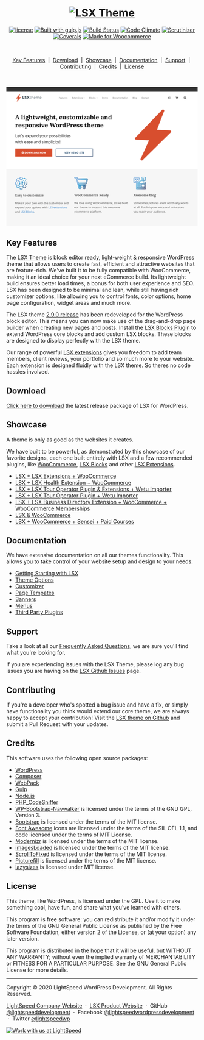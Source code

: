 <h1 align="center"><a target="_blank" href="https://lsx.lsdev.biz/"><img src="https://lsx.lsdev.biz/wp-content/uploads/2019/04/lsx-theme-logo.png" alt="LSX Theme"></a></h1>

<p align="center">
  <a href="https://www.gnu.org/licenses/gpl-3.0.en.html"><img src="https://poser.pugx.org/woocommerce/woocommerce/license" alt="license"></a> 
  <a href="http://gulpjs.com/"><img src="https://img.shields.io/badge/built%20with-gulp.js-green.svg" alt="Built with gulp.js"></a> 
  <a href="https://travis-ci.org/lightspeeddevelopment/lsx"><img src="https://travis-ci.org/lightspeeddevelopment/lsx.svg?branch=master" alt="Build Status"></a>
 <a href="https://codeclimate.com/github/lightspeeddevelopment/lsx"><img src="https://codeclimate.com/github/lightspeeddevelopment/lsx/badges/gpa.svg" alt="Code Climate"></a>
 <a href="https://scrutinizer-ci.com/g/lightspeeddevelopment/lsx/?branch=master"><img src="https://scrutinizer-ci.com/g/lightspeeddevelopment/lsx/badges/quality-score.png?b=master" alt="Scrutinizer"></a>
<a href="https://coveralls.io/github/lightspeeddevelopment/lsx?branch=master"><img src="https://coveralls.io/repos/github/lightspeeddevelopment/lsx/badge.svg?branch=master" alt="Coverals"></a>
<a href="https://woocommerce.com/?aff=2873/"><img src="https://lsx.lsdev.biz/wp-content/uploads/2019/06/687474703a2f2f696d672e736869656c64732e696f2f62616467652f44657369676e6564253230666f722d576f6f436f6d6d657263652d6134363439372e737667-1.png" alt="Made for Woocommerce"></a>
</p>

<br>

<p align="center">
	<a href="#key-features">Key Features</a>
	&nbsp;|&nbsp;
	<a href="#download">Download</a>
	&nbsp;|&nbsp;
	<a href="#showcase">Showcase</a>
	&nbsp;|&nbsp;
  <a href="#documentation">Documentation</a>
	&nbsp;|&nbsp;
	<a href="#support">Support</a>
	&nbsp;|&nbsp;
  <a href="#contributing">Contributing</a>
	&nbsp;|&nbsp;
	<a href="#credits">Credits</a>
	&nbsp;|&nbsp;
	<a href="#license">License</a>
</p>

<br>

![screenshot](https://github.com/lightspeeddevelopment/lsx/blob/master/screenshot.png)

## Key Features

The [LSX Theme](https://lsdev.biz/lsx/) is block editor ready, light-weight & responsive WordPress theme that allows users to create fast, efficient and attractive websites that are feature-rich. We've built it to be fully compatible with WooCommerce, making it an ideal choice for your next eCommerce build. Its lightweight build ensures better load times, a bonus for both user experience and SEO. LSX has been designed to be minimal and lean, while still having rich customizer options, like allowing you to control fonts, color options, home page configuration, widget areas and much more. 

The LSX theme [2.9.0 release](https://github.com/lightspeeddevelopment/lsx/releases/tag/2.9.0) has been redeveloped for the WordPress block editor. This means you can now make use of the drag-and-drop page builder when creating new pages and posts. Install the [LSX Blocks Plugin](https://www.lsdev.biz/lsx/blocks/) to extend WordPress core blocks and add custom LSX blocks. These blocks are designed to display perfectly with the LSX theme.

Our range of powerful [LSX extensions](https://lsx.lsdev.biz/extensions/) gives you freedom to add team members, client reviews, your portfolio and so much more to your website. Each extension is designed fluidly with the LSX theme. So theres no code hassles involved. 

## Download

[Click here to download](https://downloads.wordpress.org/theme/lsx.zip) the latest release package of LSX for WordPress.

## Showcase

A theme is only as good as the websites it creates.

We have built to be powerful, as demonstrated by this showcase of our favorite designs, each one built entirely with LSX and a few recommended plugins, like [WooCommerce](https://woocommerce.com/), [LSX Blocks](https://www.lsdev.biz/lsx/blocks/) and other [LSX Extensions](https://www.lsdev.biz/lsx/extensions/).

* [LSX + LSX Extensions + WooCommerce](https://lsx-demo.lsdev.biz/)
* [LSX + LSX Health Extension + WooCommerce](https://wpnux.godaddy.com/v2/?template=ashby)
* [LSX + LSX Tour Operator Plugin & Extensions + Wetu Importer](https://to-demo.lsdev.biz/)
* [LSX + LSX Tour Operator Plugin + Wetu Importer](https://tour-operator-demo.lsdev.biz/)
* [LSX + LSX Business Directory Extension + WooCommerce + WooCommerce Memberships](https://lsx-business-directory.lsdev.biz/)
* [LSX & WooCommerce](https://lsx-woocommerce-demo.lsdev.biz/)
* [LSX + WooCommerce + Sensei + Paid Courses](https://lsx-sensei-demo.lsdev.biz/)

## Documentation

We have extensive documentation on all our themes functionality. This allows you to take control of your website setup and design to your needs: 

* [Getting Starting with LSX](https://lsx.lsdev.biz/documentation/getting-started/)
* [Theme Options](https://lsx.lsdev.biz/documentation/theme-options/)
* [Customizer](https://lsx.lsdev.biz/documentation/lsx-customizer/)
* [Page Tempates](https://lsx.lsdev.biz/documentation/page-templates/)
* [Banners](https://lsx.lsdev.biz/documentation/banners/)
* [Menus](https://lsx.lsdev.biz/documentation/menus/)
* [Third Party Plugins](https://lsx.lsdev.biz/documentation/third-party-plugins/)

## Support

Take a look at all our [Frequently Asked Questions](https://lsx.lsdev.biz/documentation/frequently-asked-questions/), we are sure you'll find what you're looking for. 

If you are experiencing issues with the LSX Theme, please log any bug issues you are having on the [LSX Github Issues](https://github.com/lightspeeddevelopment/lsx/issues) page.

## Contributing

If you're a developer who's spotted a bug issue and have a fix, or simply have functionality you think would extend our core theme, we are always happy to accept your contribution! Visit the [LSX theme on Github](https://github.com/lightspeeddevelopment/lsx) and submit a Pull Request with your updates.

## Credits

This software uses the following open source packages:

* [WordPress](https://wordpress.org/)
* [Composer](https://getcomposer.org/)
* [WebPack](https://webpackwebpack.js.org/)
* [Gulp](https://gulpjs.com/)
* [Node.js](https://nodejs.org/)
* [PHP_CodeSniffer](https://github.com/squizlabs/PHP_CodeSniffer)
* [WP-Bootstrap-Navwalker](https://github.com/twittem/wp-bootstrap-navwalker) is licensed under the terms of the GNU GPL, Version 3.
* [Bootstrap](http://getbootstrap.com/) is licensed under the terms of the MIT license.
* [Font Awesome](http://fontawesome.io/) icons are licensed under the terms of the SIL OFL 1.1, and code licensed under the terms of MIT License.
* [Modernizr](https://modernizr.com/) is licensed under the terms of the MIT license.
* [imagesLoaded](http://imagesloaded.desandro.com/) is licensed under the terms of the MIT license.
* [ScrollToFixed](https://github.com/bigspotteddog/ScrollToFixed) is licensed under the terms of the MIT license.
* [Picturefill](https://scottjehl.github.io/picturefill/) is licensed under the terms of the MIT license.
* [lazysizes](https://github.com/aFarkas/lazysizes) is licensed under MIT license.

## License

This theme, like WordPress, is licensed under the GPL. Use it to make something cool, have fun, and share what you've learned with others.

This program is free software: you can redistribute it and/or modify it under the terms of the GNU General Public License as published by the Free Software Foundation, either version 2 of the License, or (at your option) any later version.

This program is distributed in the hope that it will be useful, but WITHOUT ANY WARRANTY; without even the implied warranty of MERCHANTABILITY or FITNESS FOR A PARTICULAR PURPOSE. See the GNU General Public License for more details.

---

Copyright © 2020 LightSpeed WordPress Development. All Rights Reserved.

[LightSpeed Company Website](https://www.lsdev.biz) &nbsp;&middot;&nbsp;
[LSX Product Website](https://www.lsdev.biz) &nbsp;&middot;&nbsp;
GitHub [@lightspeeddevelopment](https://github.com/lightspeeddevelopment) &nbsp;&middot;&nbsp;
Facebook [@lightspeedwordpressdevelopment](https://facebook.com/lightspeedwordpressdevelopment) &nbsp;&middot;&nbsp;
Twitter [@lightspeedwp](https://twitter.com/lightspeedwp)

<a href="https://www.lsdev.biz/contact/"><img src="https://www.lsdev.biz/wp-content/uploads/2020/02/work-with-lightspeed.png" width="850" alt="Work with us at LightSpeed"></a>
